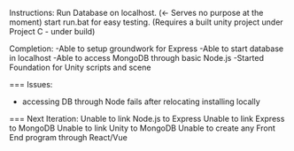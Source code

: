Instructions: 
Run Database on localhost. (<- Serves no purpose at the moment)
start run.bat for easy testing. (Requires a built unity project under Project C - under build)

Completion:
-Able to setup groundwork for Express
-Able to start database in localhost
-Able to access MongoDB through basic Node.js
-Started Foundation for Unity scripts and scene

===
Issues:
- accessing DB through Node fails after relocating installing locally

===
Next Iteration:
Unable to link Node.js to Express
Unable to link Express to MongoDB
Unable to link Unity to MongoDB
Unable to create any Front End program through React/Vue


